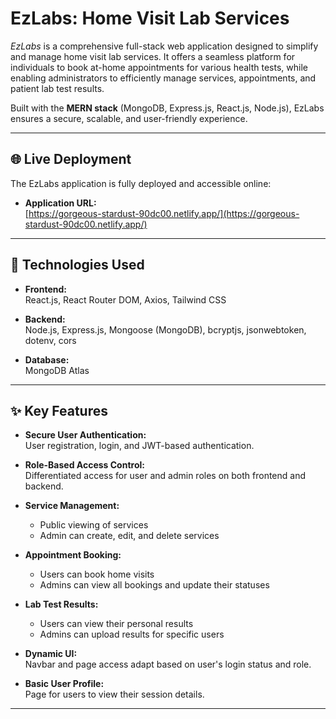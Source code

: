 # EzLabs: Home Visit Lab Services

_EzLabs_ is a comprehensive full-stack web application designed to simplify and manage home visit lab services. It offers a seamless platform for individuals to book at-home appointments for various health tests, while enabling administrators to efficiently manage services, appointments, and patient lab test results.

Built with the **MERN stack** (MongoDB, Express.js, React.js, Node.js), EzLabs ensures a secure, scalable, and user-friendly experience.

---
## 🌐 Live Deployment

The EzLabs application is fully deployed and accessible online:

- **Application URL:**  
    [https://gorgeous-stardust-90dc00.netlify.app/](https://gorgeous-stardust-90dc00.netlify.app/)

---

## 🚀 Technologies Used

- **Frontend:**  
    React.js, React Router DOM, Axios, Tailwind CSS

- **Backend:**  
    Node.js, Express.js, Mongoose (MongoDB), bcryptjs, jsonwebtoken, dotenv, cors

- **Database:**  
    MongoDB Atlas

---

## ✨ Key Features

- **Secure User Authentication:**  
    User registration, login, and JWT-based authentication.

- **Role-Based Access Control:**  
    Differentiated access for user and admin roles on both frontend and backend.

- **Service Management:**  
    - Public viewing of services  
    - Admin can create, edit, and delete services

- **Appointment Booking:**  
    - Users can book home visits  
    - Admins can view all bookings and update their statuses

- **Lab Test Results:**  
    - Users can view their personal results  
    - Admins can upload results for specific users

- **Dynamic UI:**  
    Navbar and page access adapt based on user's login status and role.

- **Basic User Profile:**  
    Page for users to view their session details.

---
